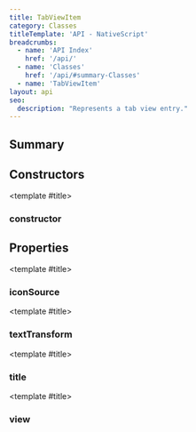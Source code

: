 ```yaml
---
title: TabViewItem
category: Classes
titleTemplate: 'API - NativeScript'
breadcrumbs: 
  - name: 'API Index'
    href: '/api/'
  - name: 'Classes'
    href: '/api/#summary-Classes'
  - name: 'TabViewItem'
layout: api
seo:
  description: "Represents a tab view entry."
---
```


<!-- This page is auto generated, do not edit manually. -->
<!-- Run "yarn generate:api-docs" to regenerate -->

<script setup lang="ts">
  import { provide } from "vue";
  import API_DATA from "./TabViewItem.data.json";
  
  provide('API_DATA', API_DATA);
</script>

<APIRefHierarchy v-once />

<APIRefComment commentBase64="eyJibG9ja1RhZ3MiOltdLCJtb2RpZmllclRhZ3MiOnt9LCJzdW1tYXJ5IjpbeyJraW5kIjoidGV4dCIsInRleHQiOiJSZXByZXNlbnRzIGEgdGFiIHZpZXcgZW50cnkuIn1dfQ==" v-once />

## <Heading ignore>Summary</Heading>

<APIRefSummary v-once />

## Constructors

<div class="">

<APIRef for="28132" v-once>

<template #title>

### constructor

</template>

</APIRef>

</div>

## Properties

<div class="isPublic">

<APIRef for="28136" v-once>

<template #title>

### iconSource

</template>

</APIRef>

</div>

<div class="">

<APIRef for="28137" v-once>

<template #title>

### textTransform

</template>

</APIRef>

</div>

<div class="isPublic">

<APIRef for="28134" v-once>

<template #title>

### title

</template>

</APIRef>

</div>

<div class="isPublic">

<APIRef for="28135" v-once>

<template #title>

### view

</template>

</APIRef>

</div>
